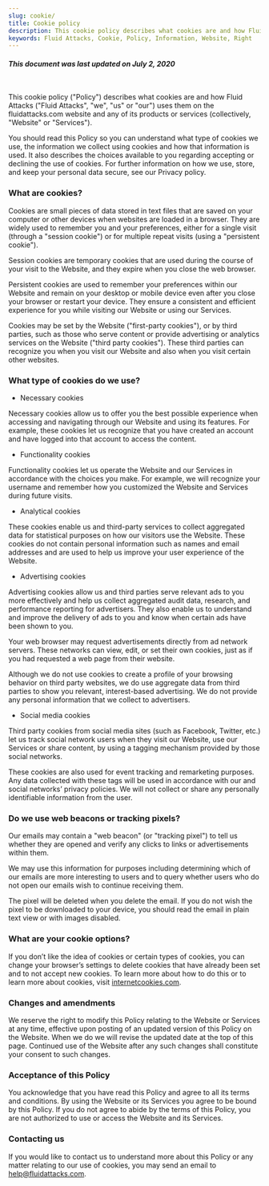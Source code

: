 ```yaml
---
slug: cookie/
title: Cookie policy
description: This cookie policy describes what cookies are and how Fluid Attacks uses them on its website and any of its products or services.
keywords: Fluid Attacks, Cookie, Policy, Information, Website, Right
---
```


#### *This document was last updated on July 2, 2020*

<br />

This cookie policy ("Policy") describes what cookies are
and how Fluid Attacks ("Fluid Attacks", "we", "us" or "our")
uses them on the fluidattacks.com website
and any of its products or services (collectively, "Website" or "Services").

You should read this Policy so you can understand what type of cookies
we use, the information we collect using cookies and how that
information is used. It also describes the choices available to you
regarding accepting or declining the use of cookies. For further
information on how we use, store, and keep your personal data secure,
see our Privacy policy.

### What are cookies?

Cookies are small pieces of data stored in text files that are saved on
your computer or other devices when websites are loaded in a browser.
They are widely used to remember you and your preferences, either for a
single visit (through a "session cookie") or for multiple repeat visits
(using a "persistent cookie").

Session cookies are temporary cookies that are used during the course of
your visit to the Website, and they expire when you close the web
browser.

Persistent cookies are used to remember your preferences within our
Website and remain on your desktop or mobile device even after you close
your browser or restart your device. They ensure a consistent and
efficient experience for you while visiting our Website or using our
Services.

Cookies may be set by the Website ("first-party cookies"), or by third
parties, such as those who serve content or provide advertising or
analytics services on the Website ("third party cookies"). These third
parties can recognize you when you visit our Website and also when you
visit certain other websites.

### What type of cookies do we use?

- Necessary cookies

Necessary cookies allow us to offer you the best possible experience
when accessing and navigating through our Website and using its
features. For example, these cookies let us recognize that you have
created an account and have logged into that account to access the
content.

- Functionality cookies

Functionality cookies let us operate the Website and our Services in
accordance with the choices you make. For example, we will recognize
your username and remember how you customized the Website and Services
during future visits.

- Analytical cookies

These cookies enable us and third-party services to collect aggregated
data for statistical purposes on how our visitors use the Website. These
cookies do not contain personal information such as names and email
addresses and are used to help us improve your user experience of the
Website.

- Advertising cookies

Advertising cookies allow us and third parties serve relevant ads to you
more effectively and help us collect aggregated audit data, research,
and performance reporting for advertisers. They also enable us to
understand and improve the delivery of ads to you and know when certain
ads have been shown to you.

Your web browser may request advertisements directly from ad network
servers. These networks can view, edit, or set their own cookies, just
as if you had requested a web page from their website.

Although we do not use cookies to create a profile of your browsing
behavior on third party websites, we do use aggregate data from third
parties to show you relevant, interest-based advertising. We do not
provide any personal information that we collect to advertisers.

- Social media cookies

Third party cookies from social media sites (such as Facebook, Twitter,
etc.) let us track social network users when they visit our Website, use
our Services or share content, by using a tagging mechanism provided by
those social networks.

These cookies are also used for event tracking and remarketing purposes.
Any data collected with these tags will be used in accordance with our
and social networks’ privacy policies. We will not collect or share any
personally identifiable information from the user.

### Do we use web beacons or tracking pixels?

Our emails may contain a "web beacon" (or "tracking pixel") to tell us
whether they are opened and verify any clicks to links or
advertisements within them.

We may use this information for purposes including determining which of
our emails are more interesting to users and to query whether users who
do not open our emails wish to continue receiving them.

The pixel will be deleted when you delete the email. If you do not wish
the pixel to be downloaded to your device, you should read the email in
plain text view or with images disabled.

### What are your cookie options?

If you don’t like the idea of cookies or certain types of cookies, you
can change your browser’s settings to delete cookies that have already
been set and to not accept new cookies. To learn more about how to do
this or to learn more about cookies, visit [internetcookies.com](https://www.internetcookies.com/).

### Changes and amendments

We reserve the right to modify this Policy relating to the Website or
Services at any time, effective upon posting of an updated version of
this Policy on the Website. When we do we will revise the updated date
at the top of this page. Continued use of the Website after any such
changes shall constitute your consent to such changes.

### Acceptance of this Policy

You acknowledge that you have read this Policy and agree to all its
terms and conditions. By using the Website or its Services you agree to
be bound by this Policy. If you do not agree to abide by the terms of
this Policy, you are not authorized to use or access the Website and its
Services.

### Contacting us

If you would like to contact us to understand more about this Policy or
any matter relating to our use of cookies,
you may send an email to help@fluidattacks.com.
